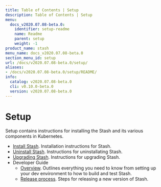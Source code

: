 ```yaml
---
title: Table of Contents | Setup
description: Table of Contents | Setup
menu:
  docs_v2020.07.08-beta.0:
    identifier: setup-readme
    name: Readme
    parent: setup
    weight: -1
product_name: stash
menu_name: docs_v2020.07.08-beta.0
section_menu_id: setup
url: /docs/v2020.07.08-beta.0/setup/
aliases:
- /docs/v2020.07.08-beta.0/setup/README/
info:
  catalog: v2020.07.08-beta.0
  cli: v0.10.0-beta.0
  version: v2020.07.08-beta.0
---
```


# Setup

Setup contains instructions for installing the Stash and its various components in Kubernetes.

- [Install Stash](/docs/v2020.07.08-beta.0/setup/install). Installation instructions for Stash.
- [Uninstall Stash](/docs/v2020.07.08-beta.0/setup/uninstall). Instructions for uninstallating Stash.
- [Upgrading Stash](/docs/v2020.07.08-beta.0/setup/upgrade). Instructions for upgrading Stash.
- Developer Guide
  - [Overview](/docs/v2020.07.08-beta.0/setup/developer-guide/overview). Outlines everything you need to know from setting up your dev environment to how to build and test Stash.
  - [Release process](/docs/v2020.07.08-beta.0/setup/developer-guide/release). Steps for releasing a new version of Stash.
